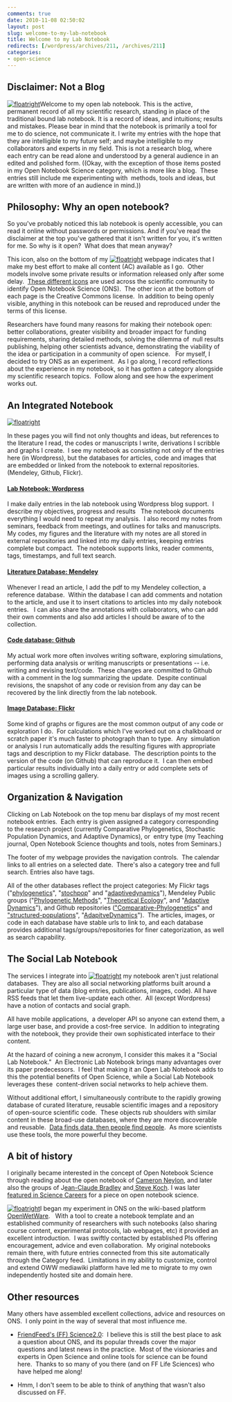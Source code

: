 ```yaml
---
comments: true
date: 2010-11-08 02:50:02
layout: post
slug: welcome-to-my-lab-notebook
title: Welcome to my Lab Notebook
redirects: [/wordpress/archives/211, /archives/211]
categories:
- open-science
---
```


## Disclaimer: Not a Blog

[![floatright](http://farm4.staticflickr.com/3053/3013680713_cfcebbd403_t.jpg)](http://www.flickr.com/photos/twid/3013680713/in/faves-cboettig/)Welcome to my open lab notebook.  This is the active, permanent record of all my scientific research, standing in place of the traditional bound lab notebook.  It is a record of ideas, and intuitions; results and mistakes.  Please bear in mind that the notebook is primarily a tool for me to do science, not communicate it.  I write my entries with the hope that they are intelligible to my future self; and maybe intelligible to my collaborators and experts in my field.  This is not a research blog, where each entry can be read alone and understood by a general audience in an edited and polished form. ((Okay, with the exception of those items posted in my Open Notebook Science category, which is more like a blog.  These entries still include me experimenting with  methods, tools and ideas, but are written with more of an audience in mind.))


## Philosophy: Why an open notebook?

So you've probably noticed this lab notebook is openly accessible,  you can read it online without passwords or permissions.  And if you've  read the disclaimer at the top you've gathered that it isn't written for  you, it's written for me.  So why is it open?  What does that mean anyway?

This icon, also on the bottom of my [![floatright](http://onsclaims.wikispaces.com/file/view/ons-aci2.png/61358668/ons-aci2.png)](http://onsclaims.wikispaces.com) webpage indicates that I make my best effort to make all content (AC) available as I go.  Other models involve some private results or information released only after some delay.  [These different icons](http://onsclaims.wikispaces.com) are used across the scientific community to identify Open Notebook Science (ONS).  The other icon at the bottom of each page is the Creative Commons license.  In addition to being openly visible, anything in this notebook can be reused and reproduced under the terms of this license.

Researchers have found many reasons for making their notebook open: better collaborations, greater visibility and broader impact for funding requirements, sharing detailed methods, solving the dilemma of  null results publishing, helping other scientists advance, demonstrating the viability of the idea or participation in a community of open science.   For myself, I decided to try ONS as an experiment.  As I go along, I record reflections about the experience in my notebook, so it has gotten a category alongside my scientific research topics.  Follow along and see how the experiment works out.


## An Integrated Notebook


[![floatright](http://www.carlboettiger.info/wp-content/uploads/2010/11/mynotebook-300x123.png)](http://www.carlboettiger.info/wp-content/uploads/2010/11/mynotebook.png)

In these pages you will find not only thoughts and ideas, but references to the literature I read, the codes or manuscripts I write, derivations I scribble and graphs I create.   I see my notebook as consisting not only of the entries here (in Wordpress), but the databases for articles, code and images that are embedded or linked from the notebook to external repositories. (Mendeley, Github, Flickr).


#### [Lab Notebook: Wordpress](http://www.carlboettiger.info/research/lab-notebook)


I make daily entries in the lab notebook using Wordpress blog support.  I describe my objectives, progress and results   The notebook documents everything I would need to repeat my  analysis.  I also record my notes from seminars, feedback from meetings, and outlines for talks and manuscripts.  My codes, my figures and the literature with my notes are all stored in  external repositories and linked into my daily entries, keeping entries  complete but compact.  The notebook supports links, reader comments, tags, timestamps, and full text search.


#### [Literature Database: Mendeley](http://www.mendeley.com/profiles/carl-boettiger/)


Whenever I read an article, I add the pdf to my Mendeley collection, a reference database.  Within the database I can add comments and notation to the article, and use it to insert citations to articles into my daily notebook entries.    I can also share the annotations with collaborators, who can add their own comments and also add articles I should be aware of to the collection.


#### [Code database: Github](https://github.com/cboettig)


My actual work more often involves writing software, exploring simulations, performing data analysis or writing manuscripts or presentations -- i.e. writing and revising text/code.  These changes are committed to Github with a comment in the log summarizing the update.  Despite continual revisions, the snapshot of any code or revision from any day can be recovered by the link directly from the lab notebook.


#### [Image Database: Flickr](http://www.flickr.com/photos/cboettig/collections/)


Some kind of graphs or figures are the most common output of any code or exploration I do.  For calculations which I've worked out on a chalkboard or scratch paper it's much faster to photograph than to type.  Any  simulation or analysis I run automatically adds the resulting figures with appropriate tags and description to my Flickr database.  The description points to the version of the code (on Github) that can reproduce it.  I can then embed particular results individually into a daily entry or add complete sets of images using a scrolling gallery.


## Organization & Navigation


Clicking on Lab Notebook on the top menu bar displays of my most recent notebook entries.  Each entry is given assigned a category corresponding to the research project (currently Comparative Phylogenetics, Stochastic Population Dynamics, and Adaptive Dynamics), or  entry type (my Teaching journal, Open Notebook Science thoughts and tools, notes from Seminars.)

The footer of my webpage provides the navigation controls.  The calendar links to all entries on a selected date.  There's also a category tree and full search. Entries also have tags.

All of the other databases reflect the project categories: My Flickr tags ("[phylogenetics](http://www.flickr.com/photos/cboettig/tags/phylogenetics/)", "[stochpop](http://www.flickr.com/photos/cboettig/tags/stochpop/)" and "[adaptivedynamics](http://www.flickr.com/photos/cboettig/tags/adaptivedynamics/)"), Mendeley Public groups ("[Phylogenetic Methods](http://www.mendeley.com/groups/529971/phylogenetic-methods/)", "[Theoretical Ecology](http://www.mendeley.com/groups/634301/theoretical-ecology/)", and "[Adaptive Dynamics](http://www.mendeley.com/groups/529981/adaptive-dynamics/)"), and Github repositories (["Comparative-Phylogenetic](https://github.com/cboettig/Comparative-Phylogenetics)s" and ["structured-populations](https://github.com/cboettig/structured-populations)", "[AdapitveDynamics](https://github.com/cboettig/AdaptiveDynamics)").  The articles, images, or code in each database have stable urls to link to, and each database provides additional tags/groups/repositories for finer categorization, as well as search capability.


## The Social Lab Notebook


The services I integrate into [![floatright](http://www.carlboettiger.info/wp-content/uploads/2010/11/social.png)](http://www.carlboettiger.info/wp-content/uploads/2010/11/social.png) my notebook aren't just relational databases.  They are also all social networking platforms built around a particular type of data (blog entries, publications, images, code). All have RSS feeds that let them live-update each other.  All (except Wordpress) have a notion of contacts and social graph.

All have mobile applications,  a developer API so anyone can extend  them, a large user base, and provide a cost-free service.  In addition  to integrating with the notebook, they provide their own sophisticated  interface to their content.

At the hazard of coining a new acronym, I consider this makes it a "Social Lab Notebook."  An Electronic Lab Notebook brings many advantages over its paper predecessors.  I feel that making it an Open Lab Notebook adds to this the potential benefits of Open Science, while a Social Lab Notebook leverages these  content-driven social networks to help achieve them.

Without additional effort, I simultaneously contribute to the rapidly growing database of curated literature, reusable scientific images and a repository of open-source scientific code.  These objects rub shoulders with similar content in these broad-use databases, where they are more discoverable and reusable.  [Data finds data, then people find people](http://blog.jonudell.net/2007/07/02/data-finds-data-then-people-find-people/).  As more scientists use these tools, the more powerful they become.


## A bit of history


I originally became interested in the concept of Open Notebook Science through reading about the open notebook of [Cameron Neylon](http://cameronneylon.net/), and later also the groups of J[ean-Claude Bradley](http://usefulchem.blogspot.com/) and[ Steve Koch](http://openwetware.org/wiki/User:Skoch3).  I was later [featured in Science Careers](http://sciencecareers.sciencemag.org/career_magazine/previous_issues/articles/2010_04_09/caredit.a1000036) for a piece on open notebook science.  

[![floatright](http://www.carlboettiger.info/wp-content/uploads/2010/11/OWWEmblem.png)](http://openwetware.org/wiki/Main_Page)I began my experiment in ONS on the wiki-based platform [OpenWetWare](http://openwetware.org/wiki/User:Carl_Boettiger).   With a tool to create a notebook template and an established community of researchers with such notebooks (also sharing course content, experimental protocols, lab webpages, etc) it provided an excellent introduction.  I was swiftly contacted by established PIs offering encouragement, advice and even collaboration.  My original notebooks remain there, with future entries connected from this site automatically through the Category feed.  Limitations in my ability to customize, control and extend OWW mediawiki platform have led me to migrate to my own independently hosted site and domain here.


## Other resources


Many others have assembled excellent collections, advice and resources on ONS.  I only point in the way of several that most influence me.



	
  * [FriendFeed's (FF) Science2.0](http://friendfeed.com/science-2-0):  I believe this is still the best place to ask a question about ONS, and its popular threads cover the major questions and latest news in the practice.  Most of the visionaries and experts in Open Science and online tools for science can be found here.  Thanks to so many of you there (and on FF Life Sciences) who have helped me along!

	
  * Hmm, I don't seem to be able to think of anything that wasn't also discussed on FF.


